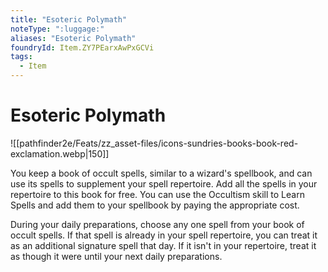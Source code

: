 ```yaml
---
title: "Esoteric Polymath"
noteType: ":luggage:"
aliases: "Esoteric Polymath"
foundryId: Item.ZY7PEarxAwPxGCVi
tags:
  - Item
---
```


# Esoteric Polymath
![[pathfinder2e/Feats/zz_asset-files/icons-sundries-books-book-red-exclamation.webp|150]]

You keep a book of occult spells, similar to a wizard's spellbook, and can use its spells to supplement your spell repertoire. Add all the spells in your repertoire to this book for free. You can use the Occultism skill to Learn Spells and add them to your spellbook by paying the appropriate cost.

During your daily preparations, choose any one spell from your book of occult spells. If that spell is already in your spell repertoire, you can treat it as an additional signature spell that day. If it isn't in your repertoire, treat it as though it were until your next daily preparations.
